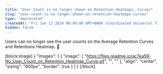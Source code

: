 ```yaml
---
title: "User Count is no longer shown on Retention Heatmaps, Curves"
slug: "user-count-is-no-longer-shown-on-retention-heatmaps-curves"
type: "deprecated"
createdAt: "Fri Jan 12 2024 06:49:00 GMT+0000 (Coordinated Universal Time)"
hidden: false
---
```

Users can no longer see the user counts on the Average Retention Curves and Retentions Heatmap. 🐞

[block:image]
{
  "images": [
    {
      "image": [
        "https://files.readme.io/ac7ea59-No_User_Count_on_Retention_Heatmap_Curve.gif",
        "",
        ""
      ],
      "align": "center",
      "sizing": "600px",
      "border": true
    }
  ]
}
[/block]